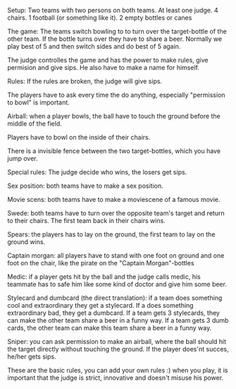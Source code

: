 Setup:
Two teams with two persons on both teams.
At least one judge.
4 chairs.
1 football (or something like it).
2 empty bottles or canes

The game:
The teams switch bowling to to turn over the target-bottle of the other team. If the bottle turns over they have to share a beer. Normally we play best of 5 and then switch sides and do best of 5 again.

The judge controlles the game and has the power to make rules, give permision and give sips. He also have to make a name for himself.


Rules:
If the rules are broken, the judge will give sips.

The players have to ask every time the do anything, especially "permission to bowl" is important.

Airball: when a player bowls, the ball have to touch the ground before the middle of the field.

Players have to bowl on the inside of their chairs.

There is a invisible fence between the two target-bottles, which you have jump over.


Special rules:
The judge decide who wins, the losers get sips.

Sex position: both teams have to make a sex position.

Movie scens: both teams have to make a moviescene of a famous movie.

Swede: both teams have to turn over the opposite team's target and return to their chairs. The first team back in their chairs wins.

Spears: the players has to lay on the ground, the first team to lay on the ground wins.

Captain morgan: all players have to stand with one foot on ground and one foot on the chair, like the pirate on the "Captain Morgan"-bottles

Medic: if a player gets hit by the ball and the judge calls medic, his teammate has to safe him like some kind of doctor and give him some beer.

Stylecard and dumbcard (the direct translation): if a team does something cool and extraordinary they get a stylecard.
If a does something extraordinary bad, they get a dumbcard.
If a team gets 3 stylecards, they can make the other team share a beer in a funny way. If a team gets 3 dumb cards, the other team can make this team share a beer in a funny way.

Sniper: you can ask permission to make an airball, where the ball should hit the target directly without touching the ground. If the player does'nt succes, he/her gets sips.

These are the basic rules, you can add your own rules :) when you play, it is important that the judge is strict, innovative and doesn't misuse his power.